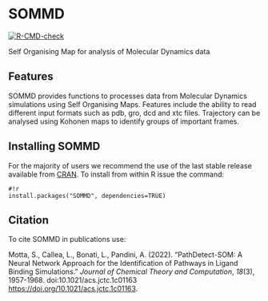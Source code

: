# SOMMD
<!-- badges: start -->
  [![R-CMD-check](https://github.com/alepandini/SOMMD/actions/workflows/R-CMD-check.yaml/badge.svg)](https://github.com/alepandini/SOMMD/actions/workflows/R-CMD-check.yaml)
 <!-- badges: end -->
 
Self Organising Map for analysis of Molecular Dynamics data

## Features ##

SOMMD provides functions to processes data from Molecular Dynamics simulations using Self Organising Maps. Features include the ability to read different input formats such as pdb, gro, dcd and xtc files. Trajectory can be analysed using Kohonen maps to identify groups of important frames.

## Installing SOMMD ##

For the majority of users we recommend the use of the last stable release available from [CRAN](http://cran.r-project.org/web/packages/SOMMD/). 
To install from within R issue the command:

```
#!r
install.packages("SOMMD", dependencies=TRUE)
```

## Citation ##

To cite SOMMD in publications use:

  Motta, S., Callea, L., Bonati, L., Pandini, A. (2022).
  “PathDetect-SOM: A Neural Network Approach for the Identification of
  Pathways in Ligand Binding Simulations.” _Journal of Chemical Theory
  and Computation_, *18*(3), 1957-1968. doi:10.1021/acs.jctc.1c01163
  <https://doi.org/10.1021/acs.jctc.1c01163>.

